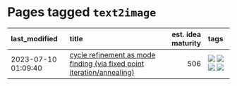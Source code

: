 # Pages tagged `text2image`

|last_modified|title|est. idea maturity|tags
|:---|:---|---:|:---|
|2023-07-10 01:09:40|[cycle refinement as mode finding (via fixed point iteration/annealing)](../cycle_refinement_as_modefinding.md)|506|[![](https://img.shields.io/badge/tag-experimentation-35b163)](../tags/experimentation.md) [![](https://img.shields.io/badge/tag-publication-4db4d2)](../tags/publication.md) [![](https://img.shields.io/badge/tag-text2image-8a140)](../tags/text2image.md) [![](https://img.shields.io/badge/tag-text2video-83cbca)](../tags/text2video.md)|
